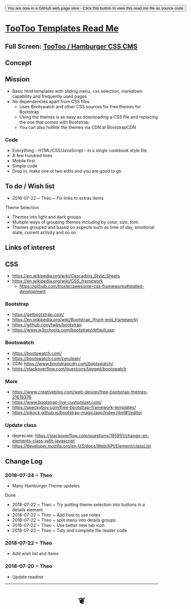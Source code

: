 <div><input type=button onclick="window.location.href='https://github.com/pushme-pullyou/pushme-pullyou.github.io/blob/master/tootoo-templates/README.md'";
value='You are now in a GitHub web page view - Click this button to view this read me file as source code' ></div>


<span style=display:none; > [You are now in a GitHub source code view - click this link to view Read Me file as a web page]( https://pushme-pullyou.github.io/#tootoo-templates/README.md "View file as a web page." ) </span>


# [TooToo Templates Read Me]( #README.md )

<!--
<iframe src="https://pushme-pullyou.github.io/tootoo-templates/basic-html" width="100%" height="500px" >Iframes are not viewable in GitHub.com</iframe>

_basic-html.html_
-->

## Full Screen: [TooToo / Hamburger CSS CMS]( https://pushme-pullyou.github.io/tootoo-templates/hamburger-theme-cms/hamburger-theme-cms.html )

## Concept


## Mission

* Basic html templates with sliding menu, css selection, markdown capability and frequently used pages
* No dependencies apart from CSS files
	* Uses Bootswatch and other CSS sources for free themes for Bootstrap
	* Using the themes is as easy as downloading a CSS file and replacing the one that comes with Bootstrap.
	* You can also hotlink the themes via CDN at BootstrapCDN

### Code
* Everything - HTML/CSS/JavaScript - in a single cookbook style file
* A few hundred lines
* Mobile first
* Simple code
* Drop in, make one ot two edits and you are good to go

## To do / Wish list

* 2018-07-22 ~ Theo ~ Fix links to extras items


Theme Selection
* Themes into light and dark groups
* Multiple ways of grouping themes including by color, size, font.
* Themes grouped and based on aspects such as time of day, emotional state, current activity and so on

## Links of interest

## CSS

* https://en.wikipedia.org/wiki/Cascading_Style_Sheets
* https://en.wikipedia.org/wiki/CSS_framework
	* https://github.com/troxler/awesome-css-frameworks#stalled-development

###  Bootstrap

* https://getbootstrap.com/
* https://en.wikipedia.org/wiki/Bootstrap_(front-end_framework)
* https://github.com/twbs/bootstrap
* https://www.w3schools.com/bootstrap/default.asp


### Bootswatch
* https://bootswatch.com/
* https://bootswatch.com/cerulean/
* CDN: https://www.bootstrapcdn.com/bootswatch/
* https://stackoverflow.com/questions/tagged/bootswatch

### More
* https://www.creativebloq.com/web-design/free-bootstrap-themes-21619376
* https://www.bootstrap-live-customizer.com/
* https://speckyboy.com/free-bootstrap-framework-templates/
* https://pikock.github.io/bootstrap-magic/app/index.html#!/editor


### Update class

* deprecate: https://stackoverflow.com/questions/195951/change-an-elements-class-with-javascript
* https://developer.mozilla.org/en-US/docs/Web/API/Element/classList




## Change Log

### 2018-07-24 ~ Theo

* Many Hamburger Theme updates

Done
* 2018-07-22 ~ Theo ~ Try putting theme selection into buttons in a details element
* 2018-07-22 ~ Theo ~ Add how to use notes
* 2018-07-22 ~ Theo ~ split menu into details groups
* 2018-07-22 ~ Theo ~ Use better new tab icon
* 2018-07-22 ~ Theo ~ Tidy and complete file reader code

### 2018-07-22 ~ Theo

* Add wish list and items

### 2018-07-20 ~ Theo

* Update readme


***


# <center title="hello!" ><a href=javascript:window.scrollTo(0,0); style=text-decoration:none; > ❦ </a></center>
